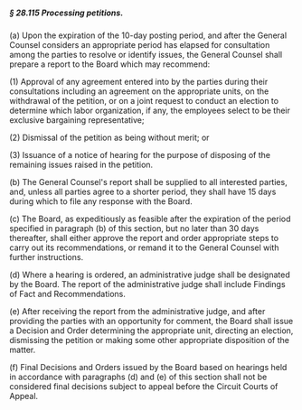 ##### § 28.115 Processing petitions. #####

(a) Upon the expiration of the 10-day posting period, and after the General Counsel considers an appropriate period has elapsed for consultation among the parties to resolve or identify issues, the General Counsel shall prepare a report to the Board which may recommend:

(1) Approval of any agreement entered into by the parties during their consultations including an agreement on the appropriate units, on the withdrawal of the petition, or on a joint request to conduct an election to determine which labor organization, if any, the employees select to be their exclusive bargaining representative;

(2) Dismissal of the petition as being without merit; or

(3) Issuance of a notice of hearing for the purpose of disposing of the remaining issues raised in the petition.

(b) The General Counsel's report shall be supplied to all interested parties, and, unless all parties agree to a shorter period, they shall have 15 days during which to file any response with the Board.

(c) The Board, as expeditiously as feasible after the expiration of the period specified in paragraph (b) of this section, but no later than 30 days thereafter, shall either approve the report and order appropriate steps to carry out its recommendations, or remand it to the General Counsel with further instructions.

(d) Where a hearing is ordered, an administrative judge shall be designated by the Board. The report of the administrative judge shall include Findings of Fact and Recommendations.

(e) After receiving the report from the administrative judge, and after providing the parties with an opportunity for comment, the Board shall issue a Decision and Order determining the appropriate unit, directing an election, dismissing the petition or making some other appropriate disposition of the matter.

(f) Final Decisions and Orders issued by the Board based on hearings held in accordance with paragraphs (d) and (e) of this section shall not be considered final decisions subject to appeal before the Circuit Courts of Appeal.